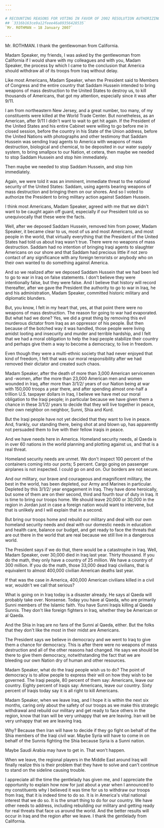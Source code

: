 ```yaml
---
---

# RECOUNTING REASONS FOR VOTING IN FAVOR OF 2002 RESOLUTION AUTHORIZING  USE OF MILITARY FORCE IN IRAQ
## `3316b163ce9a12feee46a89356428535`
`Mr. ROTHMAN — 18 January 2007`

---
```



Mr. ROTHMAN. I thank the gentlewoman from California.

Madam Speaker, my friends, I was asked by the gentlewoman from 
California if I would share with my colleagues and with you, Madam 
Speaker, the process by which I came to the conclusion that America 
should withdraw all of its troops from Iraq without delay.

Like most Americans, Madam Speaker, when the President said to 
Members of Congress and the entire country that Saddam Hussein intended 
to bring weapons of mass destruction to the United States to destroy 
us, to kill thousands of Americans, that got my attention, especially 
since it was after 9/11.

I am from northeastern New Jersey, and a great number, too many, of 
my constituents were killed at the World Trade Center. But nonetheless, 
as an American, after 9/11 I didn't want to wait to get hit again. If 
the President of the United States and his entire Cabinet were willing 
to go before me in closed session, before the country in his State of 
the Union address, before the United Nations with photographs and other 
testimony that Saddam Hussein was sending Iraqi agents to America with 
weapons of mass destruction, biological and chemical, to be deposited 
in our water supply system, to bring smallpox to our Nation, et cetera, 
then maybe we needed to stop Saddam Hussein and stop him immediately.



Then maybe we needed to stop Saddam Hussein, and stop him 
immediately.

Again, we were told it was an imminent, immediate threat to the 
national security of the United States: Saddam, using agents bearing 
weapons of mass destruction and bringing them on our shores. And so I 
voted to authorize the President to bring military action against 
Saddam Hussein.

I think most Americans, Madam Speaker, agreed with me that we didn't 
want to be caught again off guard, especially if our President told us 
so unequivocally that these were the facts.

Well, after we deposed Saddam Hussein, removed him from power, Madam 
Speaker, it became clear to us, most of us and most Americans, and most 
people in the world, that virtually everything that the President of 
the United States had told us about Iraq wasn't true. There were no 
weapons of mass destruction. Saddam had no intention of bringing Iraqi 
agents to slaughter Americans on our shore and that Saddam had precious 
little if not zero contact of any significance with any foreign 
terrorists or anybody who on their own wanted to do something against 
America.

And so we realized after we deposed Saddam Hussein that we had been 
led to go to war in Iraq on false statements. I don't believe they were 
intentionally false, but they were false. And I believe that history 
will record thereafter, after we gave the President the authority to go 
to war in Iraq, he and his administration, Madam Speaker, committed 
historic military and diplomatic blunders.

But, you know, I felt in my heart that, yes, at that point there were 
no weapons of mass destruction. The reason for going to war had 
evaporated. But what had we done? Yes, we did a great thing by removing 
this evil murderous dictator from Iraq as an oppressor of his people. 
But then because of the botched way it was handled, those people were 
living amidst looting and insecurity and murder and terrible hardship, 
and I felt that we had a moral obligation to help the Iraqi people 
stabilize their country and perhaps give them a way to become a 
democracy, to live in freedom.

Even though they were a multi-ethnic society that had never enjoyed 
that kind of freedom, I felt that was our moral responsibility after we 
had removed their dictator and created such chaos.

Madam Speaker, after the death of more than 3,000 American servicemen 
and -women, after the more than 23,000 American men and women wounded 
in Iraq, after more than 3/1/2/ years of our Nation being at war with 
150,000 troops a year there, and after spending almost one-half a 
trillion U.S. taxpayer dollars in Iraq, I believe we have met our moral 
obligation to the Iraqi people; in particular because we have given 
them a chance in these 3/1/2/ years to decide that they will live 
together in peace, their own neighbor on neighbor, Sunni, Shia and 
Kurd.

But the Iraqi people have not yet decided that they want to live in 
peace. And, frankly, our standing there, being shot at and blown up, 
has apparently not persuaded them to live with their fellow Iraqis in 
peace.

And we have needs here in America. Homeland security needs, al Qaeda 
is in over 60 nations in the world planning and plotting against us, 
and that is a real threat.

Homeland security needs are unmet. We don't inspect 100 percent of 
the containers coming into our ports; 5 percent. Cargo going on 
passenger airplanes is not inspected. I could go on and on. Our borders 
are not secure.

And our military, our brave and courageous and magnificent military, 
the best in the world, has been depleted, our Army and Marines in 
particular. Depleted by this 3/1/2/ year engagement in Iraq. They have 
done heroically, but some of them are on their second, third and fourth 
tour of duty in Iraq. It is time to bring our troops home. We should 
leave 20,000 or 30,000 in the region in Jordan just in case a foreign 
nation would want to intervene, but that is unlikely and I will explain 
that in a second.

But bring our troops home and rebuild our military and deal with our 
own homeland security needs and deal with our domestic needs in 
education and health care, balance our budget, and get ready to face 
the threats that are out there in the world that are real because we 
still live in a dangerous world.

The President says if we do that, there would be a catastrophe in 
Iraq. Well, Madam Speaker, over 30,000 died in Iraq last year. Thirty 
thousand. If you do the math, they only have a country of 25 million. 
We have a country of 300 million. If you do the math, those 33,000 dead 
Iraqi civilians, that is equivalent to almost 400,000 civilian American 
deaths last year.

If that was the case in America, 400,000 American civilians killed in 
a civil war, wouldn't we call that serious?

What is going on in Iraq today is a disaster already. He says al 
Qaeda will probably take over. Nonsense. Today you have al Qaeda, who 
are primarily Sunni members of the Islamic faith. You have Sunni Iraqis 
killing al Qaeda Sunnis. They don't like foreign fighters in Iraq, 
whether they be American or al Qaeda.

And the Shia in Iraq are no fans of the Sunni al Qaeda, either. But 
the folks that they don't like the most in their midst are Americans.

The President says we believe in democracy and we went to Iraq to 
give them a chance for democracy. This is after there were no weapons 
of mass destruction and all of the other reasons had changed. He says 
we should be there to give them democracy, notwithstanding the fact 
that we are bleeding our own Nation dry of human and other resources.

Madam Speaker, what do the Iraqi people wish us to do? The point of 
democracy is to allow people to express their will on how they wish to 
be governed. The Iraqi people, 80 percent of them say: Americans, leave 
our country. Eighty percent of Iraqis say: Americans, leave our 
country. Sixty percent of Iraqis today say it is all right to kill 
Americans.

Madam Speaker, when we leave Iraq, and I hope it is within the next 
six months, caring only about the safety of our troops as we make this 
strategic withdrawal and rebuild our military and get ready to face 
others in the region, know that Iran will be very unhappy that we are 
leaving. Iran will be very unhappy that we are leaving Iraq.

Why? Because then Iran will have to decide if they go fight on behalf 
of the Shia members of the Iraqi civil war. Maybe Syria will have to 
come in on behalf of the Sunnis fighting the Shia because Syria is a 
Sunni nation.



Maybe Saudi Arabia may have to get in. That won't happen.

When we leave, the regional players in the Middle East around Iraq 
will finally realize this is their problem that they have to solve and 
can't continue to stand on the sideline causing trouble.

I appreciate all the time the gentlelady has given me, and I 
appreciate the opportunity to explain how now for just about a year 
when I announced to my constituents why I believed it was time for us 
to withdraw our troops from Iraq, that it is indeed time to do so. It 
is in America's vital national interest that we do so. It is the smart 
thing to do for our country. We have other needs to address, including 
rebuilding our military and getting ready for real threats that face us 
around the world. And the better results will occur in Iraq and the 
region after we leave. I thank the gentlelady from California.